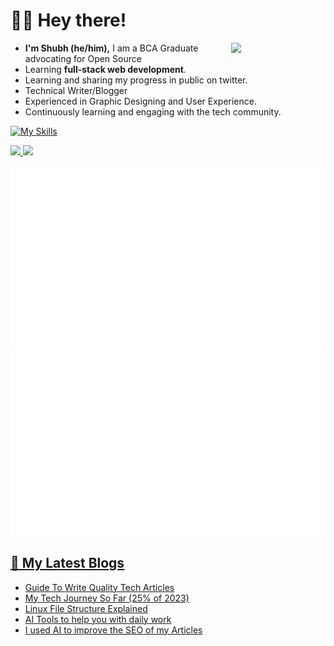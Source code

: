 <!-- This is Header -->
<h1>🙋‍♂️ Hey there! </h1>

<img width="30%" align='right' src="https://i.giphy.com/media/10IEUy0f5V3WLu/giphy.webp">

<!-- Introduction -->
- <b> I'm Shubh (he/him),</b> I am a BCA Graduate advocating for Open Source
- Learning <b>full-stack web development</b>. 
- Learning and sharing my progress in public on twitter.</a>
- Technical Writer/Blogger
- Experienced in Graphic Designing and User Experience.
- Continuously learning and engaging with the tech community.

<!-- My Skills -->
[![My Skills](https://skillicons.dev/icons?i=html,css,tailwind,github,java,js,bash,git,githubactions,figma,linux,netlify,vim,vscode,xd&perline=8)](https://skillicons.dev)

<!-- Socials stats -->
<a href="https://twitter.com/shubhstwt"><img src="https://img.shields.io/badge/follow%20me%20on-twitter-blue?style=flat&logo=twitter">
<a href="https://ko-fi.com/shubhsharma19"><img src="https://img.shields.io/badge/buy%20me%20a-coffee-orange?style=flat&logo=ko-fi">
  
![Shubh's Stats](https://raw.githubusercontent.com/shubhsharma19/github-stats/master/generated/overview.svg#gh-dark-mode-only)
![Shubh's Stats](https://raw.githubusercontent.com/shubhsharma19/github-stats/master/generated/languages.svg#gh-dark-mode-only)
  
<!-- My blogs -->
## 📕 My Latest Blogs
<!-- BLOG-POST-LIST:START -->
- [Guide To Write Quality Tech Articles](https://shubhsharma19.hashnode.dev/guide-to-write-quality-tech-articles)
- [My Tech Journey So Far &lpar;25% of 2023&rpar;](https://shubhsharma19.hashnode.dev/my-tech-journey-so-far)
- [Linux File Structure Explained](https://shubhsharma19.hashnode.dev/linux-file-structure-explained)
- [AI Tools to help you with daily work](https://shubhsharma19.hashnode.dev/ai-tools-to-help-you-with-daily-work)
- [I used AI to improve the SEO of my Articles](https://shubhsharma19.hashnode.dev/i-used-ai-to-improve-the-seo-of-my-articles)
<!-- BLOG-POST-LIST:END -->
